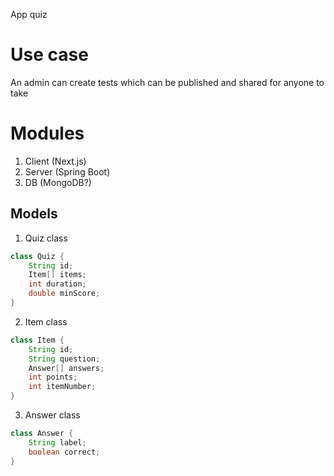 App quiz

# Use case
An admin can create tests which can be published and shared
for anyone to take

# Modules
1. Client (Next.js)
2. Server (Spring Boot)
3. DB (MongoDB?)

## Models
1. Quiz class

```java
class Quiz {
    String id;
    Item[] items;
    int duration;
    double minScore;
}
```

2. Item class

```java
class Item {
    String id;
    String question;
    Answer[] answers;
    int points;
    int itemNumber;
}
```

3. Answer class

```java
class Answer {
    String label;
    boolean correct;
}
```
